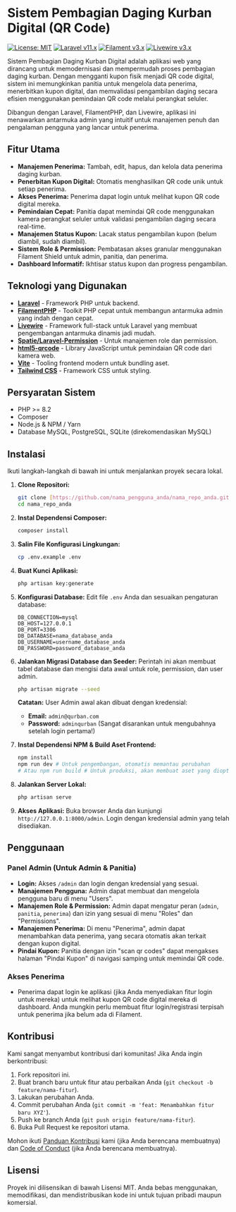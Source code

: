 # Sistem Pembagian Daging Kurban Digital (QR Code)

[![License: MIT](https://img.shields.io/badge/License-MIT-yellow.svg)](https://opensource.org/licenses/MIT)
[![Laravel v11.x](https://img.shields.io/badge/Laravel-v12.x-FF2D20?style=flat-square&logo=laravel)](https://laravel.com/)
[![Filament v3.x](https://img.shields.io/badge/Filament-v3.x-228B22?style=flat-square&logo=filament)](https://filamentphp.com/)
[![Livewire v3.x](https://img.shields.io/badge/Livewire-v3.x-4B4B4B?style=flat-square&logo=livewire)](https://livewire.laravel.com/)

Sistem Pembagian Daging Kurban Digital adalah aplikasi web yang dirancang untuk memodernisasi dan mempermudah proses pembagian daging kurban. Dengan mengganti kupon fisik menjadi QR code digital, sistem ini memungkinkan panitia untuk mengelola data penerima, menerbitkan kupon digital, dan memvalidasi pengambilan daging secara efisien menggunakan pemindaian QR code melalui perangkat seluler.

Dibangun dengan Laravel, FilamentPHP, dan Livewire, aplikasi ini menawarkan antarmuka admin yang intuitif untuk manajemen penuh dan pengalaman pengguna yang lancar untuk penerima.

## Fitur Utama

* **Manajemen Penerima:** Tambah, edit, hapus, dan kelola data penerima daging kurban.
* **Penerbitan Kupon Digital:** Otomatis menghasilkan QR code unik untuk setiap penerima.
* **Akses Penerima:** Penerima dapat login untuk melihat kupon QR code digital mereka.
* **Pemindaian Cepat:** Panitia dapat memindai QR code menggunakan kamera perangkat seluler untuk validasi pengambilan daging secara real-time.
* **Manajemen Status Kupon:** Lacak status pengambilan kupon (belum diambil, sudah diambil).
* **Sistem Role & Permission:** Pembatasan akses granular menggunakan Filament Shield untuk admin, panitia, dan penerima.
* **Dashboard Informatif:** Ikhtisar status kupon dan progress pengambilan.

## Teknologi yang Digunakan

* [**Laravel**](https://laravel.com/) - Framework PHP untuk backend.
* [**FilamentPHP**](https://filamentphp.com/) - Toolkit PHP cepat untuk membangun antarmuka admin yang indah dengan cepat.
* [**Livewire**](https://livewire.laravel.com/) - Framework full-stack untuk Laravel yang membuat pengembangan antarmuka dinamis jadi mudah.
* [**Spatie/Laravel-Permission**](https://spatie.be/docs/laravel-permission/v6) - Untuk manajemen role dan permission.
* [**html5-qrcode**](https://github.com/mebjas/html5-qrcode) - Library JavaScript untuk pemindaian QR code dari kamera web.
* [**Vite**](https://vitejs.dev/) - Tooling frontend modern untuk bundling aset.
* [**Tailwind CSS**](https://tailwindcss.com/) - Framework CSS untuk styling.

## Persyaratan Sistem

* PHP >= 8.2
* Composer
* Node.js & NPM / Yarn
* Database MySQL, PostgreSQL, SQLite (direkomendasikan MySQL)

## Instalasi

Ikuti langkah-langkah di bawah ini untuk menjalankan proyek secara lokal.

1.  **Clone Repositori:**
    ```bash
    git clone [https://github.com/nama_pengguna_anda/nama_repo_anda.git](https://github.com/nama_pengguna_anda/nama_repo_anda.git)
    cd nama_repo_anda
    ```

2.  **Instal Dependensi Composer:**
    ```bash
    composer install
    ```

3.  **Salin File Konfigurasi Lingkungan:**
    ```bash
    cp .env.example .env
    ```

4.  **Buat Kunci Aplikasi:**
    ```bash
    php artisan key:generate
    ```

5.  **Konfigurasi Database:**
    Edit file `.env` Anda dan sesuaikan pengaturan database:
    ```dotenv
    DB_CONNECTION=mysql
    DB_HOST=127.0.0.1
    DB_PORT=3306
    DB_DATABASE=nama_database_anda
    DB_USERNAME=username_database_anda
    DB_PASSWORD=password_database_anda
    ```

6.  **Jalankan Migrasi Database dan Seeder:**
    Perintah ini akan membuat tabel database dan mengisi data awal untuk role, permission, dan user admin.
    ```bash
    php artisan migrate --seed
    ```
    **Catatan:** User Admin awal akan dibuat dengan kredensial:
    * **Email:** `admin@qurban.com`
    * **Password:** `adminqurban` (Sangat disarankan untuk mengubahnya setelah login pertama!)

7.  **Instal Dependensi NPM & Build Aset Frontend:**
    ```bash
    npm install
    npm run dev # Untuk pengembangan, otomatis memantau perubahan
    # Atau npm run build # Untuk produksi, akan membuat aset yang dioptimalkan
    ```

8.  **Jalankan Server Lokal:**
    ```bash
    php artisan serve
    ```

9.  **Akses Aplikasi:**
    Buka browser Anda dan kunjungi `http://127.0.0.1:8000/admin`.
    Login dengan kredensial admin yang telah disediakan.

## Penggunaan

### Panel Admin (Untuk Admin & Panitia)

* **Login:** Akses `/admin` dan login dengan kredensial yang sesuai.
* **Manajemen Pengguna:** Admin dapat membuat dan mengelola pengguna baru di menu "Users".
* **Manajemen Role & Permission:** Admin dapat mengatur peran (`admin`, `panitia`, `penerima`) dan izin yang sesuai di menu "Roles" dan "Permissions".
* **Manajemen Penerima:** Di menu "Penerima", admin dapat menambahkan data penerima, yang secara otomatis akan terkait dengan kupon digital.
* **Pindai Kupon:** Panitia dengan izin "scan qr codes" dapat mengakses halaman "Pindai Kupon" di navigasi samping untuk memindai QR code.

### Akses Penerima

* Penerima dapat login ke aplikasi (jika Anda menyediakan fitur login untuk mereka) untuk melihat kupon QR code digital mereka di dashboard. Anda mungkin perlu membuat fitur login/registrasi terpisah untuk penerima jika belum ada di Filament.

## Kontribusi

Kami sangat menyambut kontribusi dari komunitas! Jika Anda ingin berkontribusi:

1.  Fork repositori ini.
2.  Buat branch baru untuk fitur atau perbaikan Anda (`git checkout -b feature/nama-fitur`).
3.  Lakukan perubahan Anda.
4.  Commit perubahan Anda (`git commit -m 'feat: Menambahkan fitur baru XYZ'`).
5.  Push ke branch Anda (`git push origin feature/nama-fitur`).
6.  Buka Pull Request ke repositori utama.

Mohon ikuti [Panduan Kontribusi](CONTRIBUTING.md) kami (jika Anda berencana membuatnya) dan [Code of Conduct](CODE_OF_CONDUCT.md) (jika Anda berencana membuatnya).

## Lisensi

Proyek ini dilisensikan di bawah Lisensi MIT. Anda bebas menggunakan, memodifikasi, dan mendistribusikan kode ini untuk tujuan pribadi maupun komersial.
